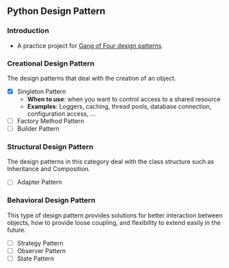 ## Python Design Pattern

### Introduction
* A practice project for [Gang of Four design patterns](https://www.digitalocean.com/community/tutorials/gangs-of-four-gof-design-patterns).

### Creational Design Pattern
The design patterns that deal with the creation of an object.
- [x] Singleton Pattern
  - **When to use**: when you want to control access to a shared resource
  - **Examples**: Loggers, caching, thread pools, database connection, configuration access, ...
- [ ] Factory Method Pattern
- [ ] Builder Pattern

### Structural Design Pattern
The design patterns in this category deal with the class structure such as Inheritance and Composition.
- [ ] Adapter Pattern

### Behavioral Design Pattern
This type of design pattern provides solutions for better interaction between objects, how to provide loose coupling, and flexibility to extend easily in the future.
- [ ] Strategy Pattern
- [ ] Observer Pattern
- [ ] State Pattern

